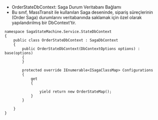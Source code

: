 * OrderStateDbContext: Saga Durum Veritabanı Bağlamı
* Bu sınıf, MassTransit ile kullanılan Saga deseninde, sipariş süreçlerinin (Order Saga) durumlarını veritabanında saklamak için özel olarak yapılandırılmış bir DbContext'tir.

```razor
namespace SagaStateMachine.Service.StateDbContext
{
    public class OrderStateDbContext : SagaDbContext
    {
        public OrderStateDbContext(DbContextOptions options) : base(options)
        {
        }

        protected override IEnumerable<ISagaClassMap> Configurations
        {
            get
            {

                yield return new OrderStateMap();
            }
        }

    }
}
```
